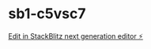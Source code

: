 # sb1-c5vsc7

[Edit in StackBlitz next generation editor ⚡️](https://stackblitz.com/~/github.com/ahmiii76/sb1-c5vsc7)